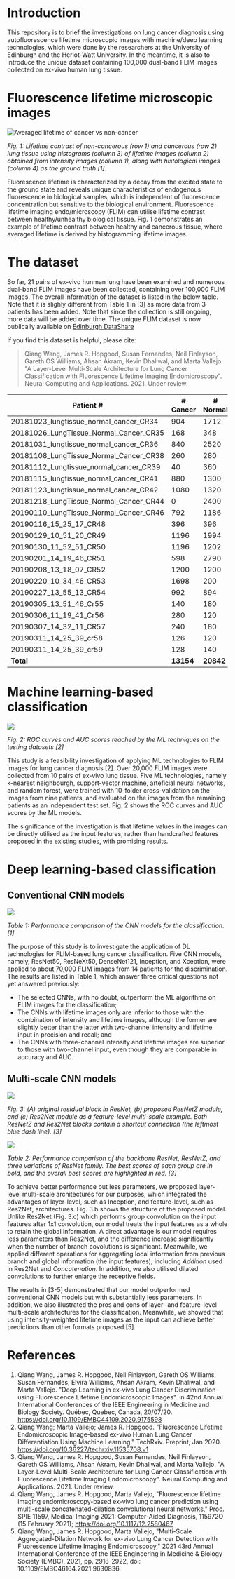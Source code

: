 # Introduction
This repository is to brief the investigations on lung cancer diagnosis using autofluorescence lifetime microscopic images with machine/deep learning technologies, which were done by the researchers at the University of Edinburgh and the Heriot-Watt University. In the meantime, it is also to introduce the unique dataset containing 100,000 dual-band FLIM images collected on ex-vivo human lung tissue.

# Fluorescence lifetime microscopic images
![](./images/lifetime_contrast.png "Averaged lifetime of cancer vs non-cancer")

*Fig. 1: Lifetime contrast of non-cancerous (row 1) and cancerous (row 2) lung tissue using histograms (column 3) of lifetime images (column 2) obtained from intensity images (column 1), along with histological images (column 4) as the ground truth [1].*

Fluorescence lifetime is characterized by a decay from the excited state to the ground state and reveals unique characteristics of endogenous fluorescence in biological samples, which is independent of fluorescence concentration but sensitive to the biological environment. Fluorescence lifetime imaging endo/microscopy (FLIM) can utilise lifetime contrast between healthy/unhealthy biological tissue. Fig. 1 demonstrates an example of lifetime contrast between healthy and cancerous tissue, where averaged lifetime is derived by histogramming lifetime images.

# The dataset
So far, 21 pairs of ex-vivo hunman lung have been examined and numerous dual-band FLIM images have been collected, containing over 100,000 FLIM images. The overall information of the dataset is listed in the below table. Note that it is slighly different from Table 1 in [3] as more data from 3 patients has been added. Note that since the collection is still ongoing, more data will be added over time. The unique FLIM dataset
is now publically available on [Edinburgh DataShare](https://datashare.ed.ac.uk/)

If you find this dataset is helpful, please cite:
> Qiang Wang, James R. Hopgood, Susan Fernandes, Neil Finlayson, Gareth OS Williams, Ahsan Akram, Kevin Dhaliwal, and Marta Vallejo. "A Layer-Level Multi-Scale Architecture for Lung Cancer Classification with Fluorescence Lifetime Imaging Endomicroscopy". Neural Computing and Applications. 2021. Under review.


|    **Patient #**|  **# Cancer**| **# Normal**  |
|-----|-----|-----|
|20181023_lungtissue_normal_cancer_CR34|904|1712|
|20181026_LungTissue_Normal_Cancer_CR35|168|348|
|20181031_lungtissue_normal_cancer_CR36|840|2520|
|20181108_LungTissue_Normal_Cancer_CR38|260|280|
|20181112_Lungtissue_normal_cancer_CR39|40|360|
|20181115_lungtissue_normal_cancer_CR41|880|1300|
|20181123_lungtissue_normal_cancer_CR42|1080|1320|
|20181218_LungTissue_Normal_Cancer_CR44|0|2400|
|20190110_LungTissue_Normal_Cancer_CR46|792|1186|
|20190116_15_25_17_CR48|396|396|
|20190129_10_51_20_CR49|1196|1994|
|20190130_11_52_51_CR50|1196|1202|
|20190201_14_19_46_CR51|598|2790|
|20190208_13_18_07_CR52|1200|1200|
|20190220_10_34_46_CR53|1698|200|
|20190227_13_55_13_CR54|992|894|
|20190305_13_51_46_Cr55|140|180|
|20190306_11_19_41_Cr56|280|120|
|20190307_14_32_11_CR57|240|180|
|20190311_14_25_39_cr58|126|120|
|20190311_14_25_39_cr59|128|140|
| **Total** | **13154**| **20842**|




# Machine learning-based classification
![](./images/ml_roc.png)

*Fig. 2: ROC curves and AUC scores reached by the ML techniques on the testing datasets [2]*

This study is a feasibility investigation of applying ML technologies to FLIM images for lung cancer diagnosis [2]. Over 20,000 FLIM images were collected from 10 pairs of ex-vivo lung tissue. Five ML technologies, namely k-nearest neighbourgh, support-vector machine, arteficial neural networks, and random forest, were trained with 10-folder cross-validation on the images from nine patients, and evaluated on the images from the remaining patients as an independent test set. Fig. 2 shows the ROC curves and AUC scores by the ML models.

The significance of the investigation is that lifetime values in the images can be directly utilised as the input features, rather than handcrafted features proposed in the existing studies, with promising results.

# Deep learning-based classification
## Conventional CNN models
![](./images/flim_cnn_results.png)

*Table 1: Performance comparison of the CNN models for the classification. [1]*

The purpose of this study is to investigate the application of DL technologies for FLIM-based lung cancer classification. Five CNN models, namely, ResNet50, ResNeXt50, DenseNet121, Inception, and Xception, were applied to about 70,000 FLIM images from 14 patients for the discrimination. The results are listed in Table 1, which answer three critical questions not yet answered previously:
* The selected CNNs, with no doubt, outperform the ML algorithms on FLIM images for the classification; 
* The CNNs with lifetime images only are inferior to those with the combination of intensity and lifetime images, although the former are slightly better than the latter with two-channel intensity and lifetime input in precision and recall; and 
* The CNNs with three-channel intensity and lifetime images are superior to those with two-channel input, even though they are comparable in accuracy and AUC.

## Multi-scale CNN models
![](./images/resnetz.png)

*Fig. 3: (A) original residual block in ResNet, (b) proposed ResNetZ module, and (c) Res2Net module as a feature-level multi-scale example. Both ResNetZ and Res2Net blocks contain a shortcut connection (the leftmost blue dash line). [3]*

![](./images/resnetz_results.png)

*Table 2: Performance comparison of the backbone ResNet, ResNetZ, and three variations of ResNet family. The best scores of each group are in bold, and the overall best scores are highlighted in red. [3]*

To achieve better performance but less parameters, we proposed layer-level multi-scale architectures for our purposes, which integrated the advantages of layer-level, 
such as Inception, and feature-level, such as Res2Net, architectures. Fig. 3.b shows the structure of the proposed model. Unlike Res2Net (Fig. 3.c) which performs group 
convolution on the input features after 1x1 convolution, our model treats the input features as a whole to retain the global information. A direct advantage is our model 
requires less parameters than Res2Net, and the difference increase significantly when the number of branch covolutions is significant. Meanwhile, we applied different 
operations for aggregating local information from previous branch and global information (the input features), including *Addition* used in Res2Net and *Concatenation*. In addition, we also utilised dilated convolutions to further enlarge the receptive fields. 

The results in [3-5] demonstrated that our model outperformed conventional CNN models but with substantially less parameters. In addition, we also illustrated the pros and cons of layer- and feature-level multi-scale architectures for the classification. Meanwhile, we showed that using intensity-weighted lifetime images as the input can achieve better predictions than other formats proposed [5].

# References
1. Qiang Wang, James R. Hopgood, Neil Finlayson, Gareth OS Williams, Susan Fernandes, Elvira Williams, Ahsan Akram, Kevin Dhaliwal, and Marta Vallejo. "Deep Learning in ex-vivo Lung Cancer Discrimination using Fluorescence Lifetime Endomicroscopic Images". in  42nd Annual International Conferences of the IEEE Engineering in Medicine and Biology Society. Québec, Quebec, Canada,  20/07/20. https://doi.org/10.1109/EMBC44109.2020.9175598
2. Qiang Wang; Marta Vallejo; James R. Hopgood. "Fluorescence Lifetime Endomicroscopic Image-based ex-vivo Human Lung Cancer Differentiation Using Machine Learning." TechRxiv. Preprint, Jan 2020. https://doi.org/10.36227/techrxiv.11535708.v1
3. Qiang Wang, James R. Hopgood, Susan Fernandes, Neil Finlayson, Gareth OS Williams, Ahsan Akram, Kevin Dhaliwal, and Marta Vallejo. "A Layer-Level Multi-Scale Architecture for Lung Cancer Classification with Fluorescence Lifetime Imaging Endomicroscopy". Neural Computing and Applications. 2021. Under review.
4. Qiang Wang, James R. Hopgood, Marta Vallejo, "Fluorescence lifetime imaging endomicroscopy-based ex-vivo lung cancer prediction using multi-scale concatenated-dilation convolutional neural networks," Proc. SPIE 11597, Medical Imaging 2021: Computer-Aided Diagnosis, 115972O (15 February 2021); https://doi.org/10.1117/12.2580467
5. Qiang Wang, James R. Hopgood, Marta Vallejo, "Multi-Scale Aggregated-Dilation Network for ex-vivo Lung Cancer Detection with Fluorescence Lifetime Imaging Endomicroscopy," 2021 43rd Annual International Conference of the IEEE Engineering in Medicine & Biology Society (EMBC), 2021, pp. 2918-2922, doi: 10.1109/EMBC46164.2021.9630836.